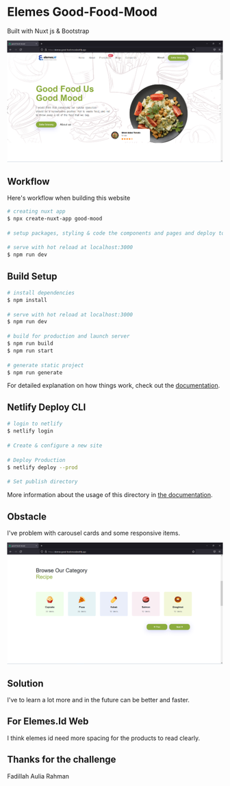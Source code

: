 # Elemes Good-Food-Mood
Built with Nuxt js & Bootstrap
  <p align="center">
    <img src="assets/images/screenshoot/good-mood.png" alt="Landing page" width="740">
  </p> 

## Workflow

Here's workflow when building this website

```bash
# creating nuxt app
$ npx create-nuxt-app good-mood

# setup packages, styling & code the components and pages and deploy to Netlify

# serve with hot reload at localhost:3000
$ npm run dev
```
## Build Setup

```bash
# install dependencies
$ npm install

# serve with hot reload at localhost:3000
$ npm run dev

# build for production and launch server
$ npm run build
$ npm run start

# generate static project
$ npm run generate
```

For detailed explanation on how things work, check out the [documentation](https://nuxtjs.org).


## Netlify Deploy CLI

```bash
# login to netlify
$ netlify login

# Create & configure a new site

# Deploy Production
$ netlify deploy --prod

# Set publish directory

```
More information about the usage of this directory in [the documentation](https://docs.netlify.com/cli/get-started/#get-started-with-netlify-dev).


## Obstacle

I've problem with carousel cards and some responsive items.

  <p align="center">
    <img src="assets/images/screenshoot/carousel.png" alt="Landing page" width="740">
  </p> 

## Solution
 I've to learn a lot more and in the future can be better and faster.


## For Elemes.Id Web
I think elemes id need more spacing for the products to read clearly.

## Thanks for the challenge
 Fadillah Aulia Rahman
